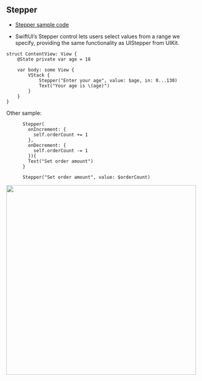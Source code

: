 ## Stepper


- [Stepper sample code](../code/SliderAndStepper/)

-  SwiftUI’s Stepper control lets users select values from a range we specify, providing the same functionality as UIStepper from UIKit.

```
struct ContentView: View {
    @State private var age = 18

    var body: some View {
        VStack {
            Stepper("Enter your age", value: $age, in: 0...130)
            Text("Your age is \(age)")
        }
    }
}
```
Other sample:
```
      Stepper(
        onIncrement: {
          self.orderCount += 1
        },
        onDecrement: {
          self.orderCount -= 1
        }){
        Text("Set order amount")
      }
```

```
      Stepper("Set order amount", value: $orderCount)
```




<p>
<image src="images/stepper.png" width="500"></image>
</p>
